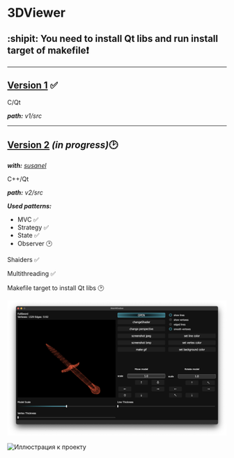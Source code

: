 # 3DViewer
## :shipit: You need to install Qt libs and run install target of makefile:heavy_exclamation_mark:
___

## [__Version 1__](src/v1/) :white_check_mark:

C/Qt

___path:___ _v1/src_


___

## [__Version 2__](src/v2/) ___(in progress)___:clock2:
___with:___ _[susanel](https://github.com/maybeIllchangeitlater)_

C++/Qt

___path:___ _v2/src_


___Used patterns:___
- MVC :white_check_mark:
- Strategy :white_check_mark:
- State :white_check_mark:
- Observer :clock2:

Shaiders :white_check_mark:

Multithreading :white_check_mark:

Makefile target to install Qt libs :clock2:

![Иллюстрация к проекту](https://github.com/MaksimovSanan/3DViewer/blob/main/v2/misc/images/Screenshot1.png)

![Иллюстрация к проекту](https://github.com/MaksimovSanan/3DViewer/blob/main/v2/misc/images/output.gif)